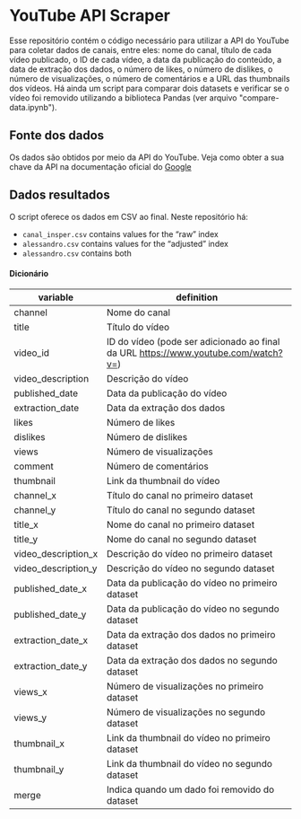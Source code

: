 # YouTube API Scraper
 Esse repositório contém o código necessário para utilizar a API do YouTube para coletar dados de canais, entre eles: nome do canal, título de cada vídeo publicado, o ID de cada vídeo, a data da publicação do conteúdo, a data de extração dos dados, o número de likes, o número de dislikes, o número de visualizações, o número de comentários e a URL das thumbnails dos vídeos. Há ainda um script para comparar dois datasets e verificar se o vídeo foi removido utilizando a biblioteca Pandas (ver arquivo "compare-data.ipynb").

## Fonte dos dados

Os dados são obtidos por meio da API do YouTube. Veja como obter a sua chave da API na documentação oficial do [Google](https://developers.google.com/youtube/v3/getting-started?hl=pt_br)

## Dados resultados

O script oferece os dados em CSV ao final. Neste repositório há:

- `canal_insper.csv` contains values for the “raw” index
- `alessandro.csv` contains values for the “adjusted” index
- `alessandro.csv` contains both

#### Dicionário

| variable             | definition                                                                         | 
| -------------------- | ---------------------------------------------------------------------------------- | 
| channel              | Nome do canal                                                                      |
| title                | Título do vídeo                                                                    |
| video_id             | ID do vídeo (pode ser adicionado ao final da URL https://www.youtube.com/watch?v=) |
| video_description    | Descrição do vídeo                                                                 |
| published_date       | Data da publicação do vídeo                                                        |
| extraction_date      | Data da extração dos dados                                                         |
| likes                | Número de likes                                                                    |
| dislikes             | Número de dislikes                                                                 |
| views                | Número de visualizações                                                            |
| comment              | Número de comentários                                                              |
| thumbnail            | Link da thumbnail do vídeo                                                         |
| channel_x            | Título do canal no primeiro dataset                                                |
| channel_y            | Título do canal no segundo dataset                                                 | 
| title_x              | Nome do canal no primeiro dataset                                                  |
| title_y              | Nome do canal no segundo dataset                                                   |
| video_description_x  | Descrição do vídeo no primeiro dataset                                             |
| video_description_y  | Descrição do vídeo no segundo dataset                                              |
| published_date_x     | Data da publicação do vídeo no primeiro dataset                                    |
| published_date_y     | Data da publicação do vídeo no segundo dataset                                     |
| extraction_date_x    | Data da extração dos dados no primeiro dataset                                     |
| extraction_date_y    | Data da extração dos dados no segundo dataset                                      |
| views_x              | Número de visualizações no primeiro dataset                                        |
| views_y              | Número de visualizações no segundo dataset                                         |
| thumbnail_x          | Link da thumbnail do vídeo no primeiro dataset                                     |
| thumbnail_y          | Link da thumbnail do vídeo no segundo dataset                                      |
| merge                | Indica quando um dado foi removido do dataset                                      |
